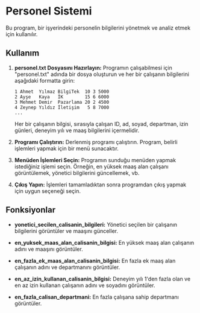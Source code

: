 # Personel Sistemi

Bu program, bir işyerindeki personelin bilgilerini yönetmek ve analiz etmek için kullanılır.

## Kullanım

1. **personel.txt Dosyasını Hazırlayın:** Programın çalışabilmesi için "personel.txt" adında bir dosya oluşturun ve her bir çalışanın bilgilerini aşağıdaki formatta girin:

    ```plaintext
    1 Ahmet  Yılmaz BilgiTek  10 3 5000
    2 Ayşe   Kaya   İK        15 6 6000
    3 Mehmet Demir  Pazarlama 20 2 4500
    4 Zeynep Yıldız İletişim   5 8 7000
    ...
    ```

    Her bir çalışanın bilgisi, sırasıyla çalışan ID, ad, soyad, departman, izin günleri, deneyim yılı ve maaş bilgilerini içermelidir.

2. **Programı Çalıştırın:** Derlenmiş programı çalıştırın. Program, belirli işlemleri yapmak için bir menü sunacaktır.

3. **Menüden İşlemleri Seçin:** Programın sunduğu menüden yapmak istediğiniz işlemi seçin. Örneğin, en yüksek maaş alan çalışanı görüntülemek, yönetici bilgilerini güncellemek, vb.

4. **Çıkış Yapın:** İşlemleri tamamladıktan sonra programdan çıkış yapmak için uygun seçeneği seçin.

## Fonksiyonlar

- **yonetici_secilen_calisanin_bilgileri:** Yönetici seçilen bir çalışanın bilgilerini görüntüler ve maaşını günceller.

- **en_yuksek_maas_alan_calisanin_bilgisi:** En yüksek maaş alan çalışanın adını ve maaşını görüntüler.

- **en_fazla_ek_maas_alan_calisanin_bilgisi:** En fazla ek maaş alan çalışanın adını ve departmanını görüntüler.

- **en_az_izin_kullanan_calisanin_bilgisi:** Deneyim yılı 1'den fazla olan ve en az izin kullanan çalışanın adını ve soyadını görüntüler.

- **en_fazla_calisan_departmani:** En fazla çalışana sahip departmanı görüntüler.



